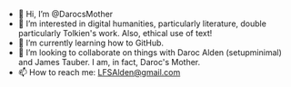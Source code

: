 - 👋 Hi, I’m @DarocsMother
- 👀 I’m interested in digital humanities, particularly literature, double particularly Tolkien's work.  Also, ethical use of text!
- 🌱 I’m currently learning how to GitHub.  
- 💞️ I’m looking to collaborate on things with Daroc Alden (setupminimal) and James Tauber.  I am, in fact, Daroc's Mother.
- 📫 How to reach me: LFSAlden@gmail.com

<!---
DarocsMother/DarocsMother is a ✨ special ✨ repository because its `README.md` (this file) appears on your GitHub profile.
You can click the Preview link to take a look at your changes.
--->
